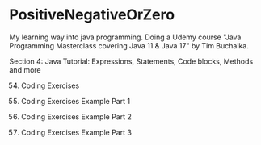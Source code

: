 # PositiveNegativeOrZero
My learning way into java programming. Doing a Udemy course "Java Programming Masterclass covering Java 11 & Java 17" by Tim Buchalka.

Section 4: Java Tutorial: Expressions, Statements, Code blocks, Methods and more

54. Coding Exercises

55. Coding Exercises Example Part 1

56. Coding Exercises Example Part 2

57. Coding Exercises Example Part 3
